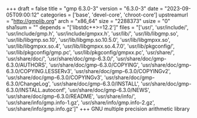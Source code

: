 +++
draft = false
title = "gmp 6.3.0-3"
version = "6.3.0-3"
date = "2023-09-05T09:00:12"
categories = ['base', 'devel-core', 'chroot-core']
upstreamurl = "http://gmplib.org"
arch = "x86_64"
size = "2288373"
usize = "0"
sha1sum = ""
depends = "['libstdc++>=12.2']"
files = "['usr/', 'usr/include/', 'usr/include/gmp.h', 'usr/include/gmpxx.h', 'usr/lib/', 'usr/lib/libgmp.so', 'usr/lib/libgmp.so.10', 'usr/lib/libgmp.so.10.5.0', 'usr/lib/libgmpxx.so', 'usr/lib/libgmpxx.so.4', 'usr/lib/libgmpxx.so.4.7.0', 'usr/lib/pkgconfig/', 'usr/lib/pkgconfig/gmp.pc', 'usr/lib/pkgconfig/gmpxx.pc', 'usr/share/', 'usr/share/doc/', 'usr/share/doc/gmp-6.3.0/', 'usr/share/doc/gmp-6.3.0/AUTHORS', 'usr/share/doc/gmp-6.3.0/COPYING', 'usr/share/doc/gmp-6.3.0/COPYING.LESSERv3', 'usr/share/doc/gmp-6.3.0/COPYINGv2', 'usr/share/doc/gmp-6.3.0/COPYINGv3', 'usr/share/doc/gmp-6.3.0/ChangeLog', 'usr/share/doc/gmp-6.3.0/INSTALL', 'usr/share/doc/gmp-6.3.0/INSTALL.autoconf', 'usr/share/doc/gmp-6.3.0/NEWS', 'usr/share/doc/gmp-6.3.0/README', 'usr/share/info/', 'usr/share/info/gmp.info-1.gz', 'usr/share/info/gmp.info-2.gz', 'usr/share/info/gmp.info.gz']"
+++
GNU multiple precision arithmetic library